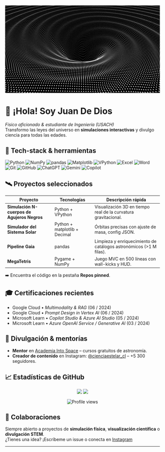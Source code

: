 <!-- README de perfil para github.com/CienciaEstelar -->

<p align="center">
  <img src="agujeronegro.gif" width="650" alt="Black-hole simulation banner">
</p>

# 👋 ¡Hola! Soy Juan De Dios  
_Físico aficionado & estudiante de Ingeniería (USACH)_  
Transformo las leyes del universo en **simulaciones interactivas** y divulgo ciencia para todas las edades.

## 🚀 Tech-stack & herramientas
![Python](https://img.shields.io/badge/-Python-3776AB?logo=python&logoColor=white)
![NumPy](https://img.shields.io/badge/-NumPy-013243?logo=numpy&logoColor=white)
![pandas](https://img.shields.io/badge/-pandas-150458?logo=pandas&logoColor=white)
![Matplotlib](https://img.shields.io/badge/-Matplotlib-11557c?logo=plotly&logoColor=white)
![VPython](https://img.shields.io/badge/-VPython-red)
![Excel](https://img.shields.io/badge/-Excel-217346?logo=microsoft-excel&logoColor=white)
![Word](https://img.shields.io/badge/-Word-2B579A?logo=microsoft-word&logoColor=white)
![Git](https://img.shields.io/badge/-Git-F05032?logo=git&logoColor=white)
![GitHub](https://img.shields.io/badge/-GitHub-181717?logo=github&logoColor=white)
![ChatGPT](https://img.shields.io/badge/-ChatGPT-10A37F?logo=openai&logoColor=white)
![Gemini](https://img.shields.io/badge/-Gemini-4285F4?logo=googlecloud&logoColor=white)
![Copilot](https://img.shields.io/badge/-Copilot-512BD4?logo=microsoft&logoColor=white)

## 🛰️ Proyectos seleccionados
| Proyecto | Tecnologías | Descripción rápida |
|----------|-------------|--------------------|
| **Simulación N-cuerpos de Agujeros Negros** | Python + VPython | Visualización 3D en tiempo real de la curvatura gravitacional. |
| **Simulador del Sistema Solar** | Python + matplotlib + Decimal | Órbitas precisas con ajuste de masa, config JSON. |
| **Pipeline Gaia** | pandas | Limpieza y enriquecimiento de catálogos astronómicos (>1 M filas). |
| **MegaTetris** | Pygame + NumPy | Juego MVC en 500 líneas con wall-kicks y HUD. |

➡️ Encuentra el código en la pestaña **Repos pinned**.

## 🎓 Certificaciones recientes
- Google Cloud • _Multimodality & RAG_ (06 / 2024)  
- Google Cloud • _Prompt Design in Vertex AI_ (06 / 2024)  
- Microsoft Learn • _Copilot Studio & Azure AI Studio_ (05 / 2024)  
- Microsoft Learn • _Azure OpenAI Service / Generative AI_ (03 / 2024)  

## 🌌 Divulgación & mentorías
- **Mentor** en [Academia Into Space](https://academiaintospace.wixsite.com/academia-into-space) – cursos gratuitos de astronomía.  
- **Creador de contenido** en Instagram: [@cienciaestelar_cl](https://instagram.com/cienciaestelar_cl) – +5 300 seguidores.  

## 📈 Estadísticas de GitHub
<p align="center">
  <img src="https://github-readme-stats.vercel.app/api?username=CienciaEstelar&show_icons=true&theme=radical" height="165">
  <img src="https://github-readme-stats.vercel.app/api/top-langs/?username=CienciaEstelar&layout=compact&theme=radical" height="165">
</p>
<p align="center">
  <img src="https://komarev.com/ghpvc/?username=CienciaEstelar&color=blue" alt="Profile views" />
</p>

## 🤝 Colaboraciones
Siempre abierto a proyectos de **simulación física**, **visualización científica** o **divulgación STEM**.  
¿Tienes una idea? ¡Escríbeme un issue o conecta en [Instagram](https://www.instagram.com/cienciaestelar_cl)

---
